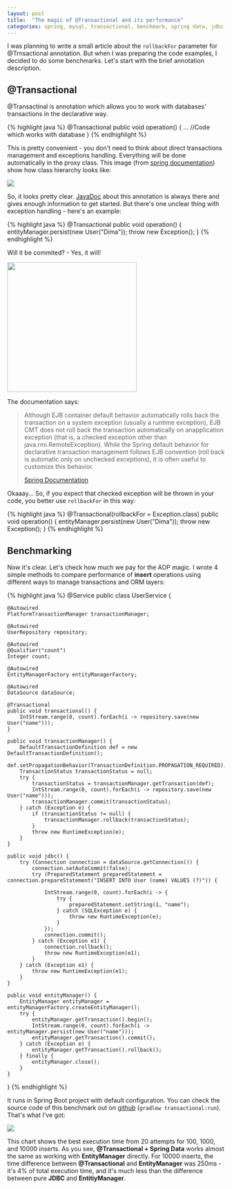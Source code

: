 ```yaml
---
layout: post
title:  "The magic of @Transactional and its performance"
categories: spring, mysql, transactional, benchmark, spring data, jdbc
---
```

I was planning to write a small article about the `rollbackFor` parameter for @Trnsactional annotation. But when I 
was preparing the code examples, I decided to do some benchmarks. Let's start with the brief annotation description. 

## @Transactional

@Transactinal is annotation which allows you to work with databases' transactions in the declarative way.

{% highlight java %}
@Transactional
public void operation() {
    ... //Code which works with database
}
{% endhighlight %}

This is pretty convenient - you don't need to think about direct transactions management and exceptions handling.
Everything will be done automatically in the proxy class. This image 
(from [spring documentation](http://docs.spring.io/spring/docs/current/spring-framework-reference/html/transaction.html)) show how class 
hierarchy looks like:

<p>
<img src="http://docs.spring.io/spring/docs/current/spring-framework-reference/html/images/tx.png" />
</p>

So, it looks pretty clear. [JavaDoc](http://docs.spring.io/spring/docs/current/javadoc-api/org/springframework/transaction/annotation/Transactional.html) 
about this annotation is always there and gives enough information to get started. But there's one unclear thing with
exception handling - here's an example:

{% highlight java %}
@Transactional
public void operation() {
    entityManager.persist(new User("Dima"));
    throw new Exception();
}
{% endhighlight %}

Will it be commited? - Yes, it will! 

<p>
<img width="300" src="http://vignette2.wikia.nocookie.net/epicrapbattlesofhistory/images/5/59/Stare-What-GIF.gif/revision/latest?cb=20140928165911"/>
</p>

The documentation says:

>Although EJB container default behavior automatically rolls back the transaction on a system exception 
(usually a runtime exception), EJB CMT does not roll back the transaction automatically on anapplication 
exception (that is, a checked exception other than java.rmi.RemoteException). While the Spring default 
behavior for declarative transaction management follows EJB convention (roll back is automatic only on 
unchecked exceptions), it is often useful to customize this behavior.
>
> [Spring Documentation](http://docs.spring.io/spring/docs/current/spring-framework-reference/html/transaction.html#transaction-declarative)

Okaaay...
So, if you expect that checked exception will be thrown in your code, you better use `rollbackFor` in this way:

{% highlight java %}
@Transactional(rollbackFor = Exception.class)
public void operation() {
    entityManager.persist(new User("Dima"));
    throw new Exception();
}
{% endhighlight %}

## Benchmarking

Now it's clear. Let's check how much we pay for the AOP magic. 
I wrote 4 simple methods to compare performance of **insert** operations using different ways to manage transactions and ORM layers:

{% highlight java %}
@Service
public class UserService {

    @Autowired
    PlatformTransactionManager transactionManager;

    @Autowired
    UserRepository repository;

    @Autowired
    @Qualifier("count")
    Integer count;

    @Autowired
    EntityManagerFactory entityManagerFactory;

    @Autowired
    DataSource dataSource;

    @Transactional
    public void transactional() {
        IntStream.range(0, count).forEach(i -> repository.save(new User("name")));
    }

    public void transactionManager() {
        DefaultTransactionDefinition def = new DefaultTransactionDefinition();
        def.setPropagationBehavior(TransactionDefinition.PROPAGATION_REQUIRED);
        TransactionStatus transactionStatus = null;
        try {
            transactionStatus = transactionManager.getTransaction(def);
            IntStream.range(0, count).forEach(i -> repository.save(new User("name")));
            transactionManager.commit(transactionStatus);
        } catch (Exception e) {
            if (transactionStatus != null) {
                transactionManager.rollback(transactionStatus);
            }
            throw new RuntimeException(e);
        }
    }

    public void jdbc() {
        try (Connection connection = dataSource.getConnection()) {
            connection.setAutoCommit(false);
            try (PreparedStatement preparedStatement = connection.prepareStatement("INSERT INTO User (name) VALUES (?)")) {

                IntStream.range(0, count).forEach(i -> {
                    try {
                        preparedStatement.setString(1, "name");
                    } catch (SQLException e) {
                        throw new RuntimeException(e);
                    }
                });
                connection.commit();
            } catch (Exception e1) {
                connection.rollback();
                throw new RuntimeException(e1);
            }
        } catch (Exception e1) {
            throw new RuntimeException(e1);
        }
    }

    public void entityManager() {
        EntityManager entityManager = entityManagerFactory.createEntityManager();
        try {
            entityManager.getTransaction().begin();
            IntStream.range(0, count).forEach(i -> entityManager.persist(new User("name")));
            entityManager.getTransaction().commit();
        } catch (Exception e) {
            entityManager.getTransaction().rollback();
        } finally {
            entityManager.close();
        }
    }
}
{% endhighlight %}

It runs in Spring Boot project with default configuration. You can check the source code of this benchmark out on [github](https://github.com/dimafeng/dimafeng-examples) (`gradlew transactional:run`). That's what I've got:

<p>
<img src="{{ site.url }}/assets/transactional.png" class="img-responsive">
</p>

This chart shows the best execution time from 20 attempts for 100, 1000, and 10000 inserts. As you see, **@Transactional + Spring Data** works almost the same as working with **EntityManager** directly. For 10000 inserts, the time difference between **@Transactional** and **EntityManager** was 250ms - it's 4% of total execution time, and it's much less than the difference between pure **JDBC** and **EntitiyManager**.  